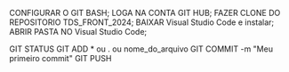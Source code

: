 CONFIGURAR O GIT BASH;
LOGA NA CONTA GIT HUB;
FAZER CLONE DO REPOSITORIO TDS_FRONT_2024;
BAIXAR  Visual Studio Code e instalar;
ABRIR PASTA NO Visual Studio Code;

GIT STATUS
GIT ADD * ou . ou nome_do_arquivo
GIT COMMIT -m "Meu primeiro commit"
GIT PUSH